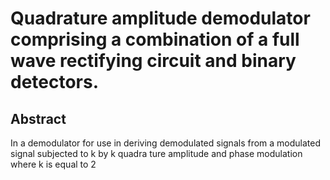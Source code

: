 # Quadrature amplitude demodulator comprising a combination of a full wave rectifying circuit and binary detectors.

## Abstract
In a demodulator for use in deriving demodulated signals from a modulated signal subjected to k by k quadra ture amplitude and phase modulation where k is equal to 2